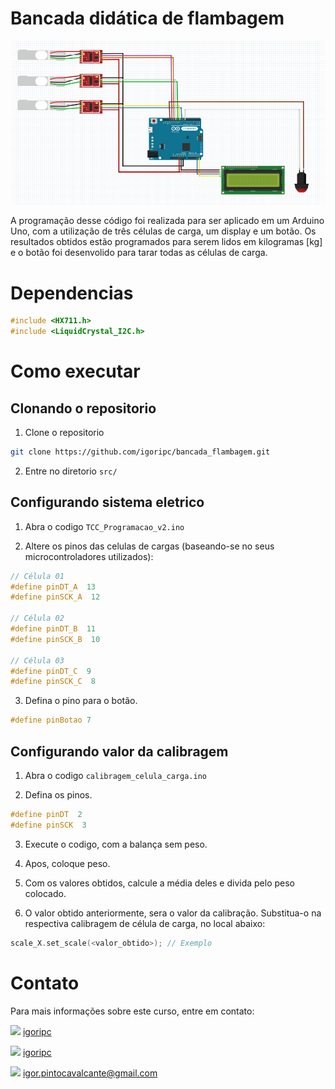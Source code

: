 # Bancada didática de flambagem

![img1](assets/image.png)


A programação desse código foi realizada para ser aplicado em um Arduino Uno, com a utilização de três células de carga, um display e um botão. Os resultados obtidos estão programados para serem lidos em kilogramas [kg] e o botão foi desenvolido para tarar todas as células de carga.

# Dependencias

```c++
#include <HX711.h>
#include <LiquidCrystal_I2C.h>
```


# Como executar

## Clonando o repositorio
1. Clone o repositorio

```bash
git clone https://github.com/igoripc/bancada_flambagem.git
```

2. Entre no diretorio `src/`

## Configurando sistema eletrico

1. Abra o codigo `TCC_Programacao_v2.ino`

2. Altere os pinos das celulas de cargas (baseando-se no seus microcontroladores utilizados):

```c++
// Célula 01
#define pinDT_A  13
#define pinSCK_A  12

// Célula 02
#define pinDT_B  11
#define pinSCK_B  10

// Célula 03
#define pinDT_C  9
#define pinSCK_C  8
```

3. Defina o pino para o botão.
 ```c++
 #define pinBotao 7
 ```

## Configurando valor da calibragem

1. Abra o codigo  `calibragem_celula_carga.ino`

2. Defina os pinos.

```c++
#define pinDT  2
#define pinSCK  3
```

3. Execute o codigo, com a balança sem peso.

4. Apos, coloque peso.

5. Com os valores obtidos, calcule a média deles e divida pelo peso colocado.

6. O valor obtido anteriormente, sera o valor da calibração. Substitua-o na respectiva calibragem de célula de carga, no local abaixo:

```c++
scale_X.set_scale(<valor_obtido>); // Exemplo
```


# Contato
Para mais informações sobre este curso, entre em contato:


[<img src="https://img.icons8.com/ios/20/000000/github--v1.png"/>](https://github.com/igoripc) [igoripc](https://github.com/igoripc)

[<img src="https://img.icons8.com/ios/20/000000/linkedin--v1.png"/>](https://www.linkedin.com/in/igor-cavalcante-888a54248) [igoripc](https://www.linkedin.com/in/igor-cavalcante-888a54248)

<img src="https://img.icons8.com/material/20/000000/email.png"/> [igor.pintocavalcante@gmail.com](mailto:igor.pintocavalcante@gmail.com)
